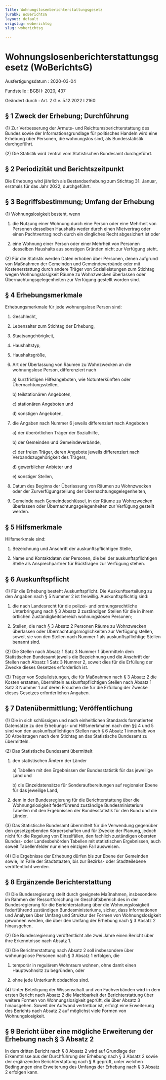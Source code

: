 ```yaml
---
Title: Wohnungslosenberichterstattungsgesetz
jurabk: WoBerichtsG
layout: default
origslug: woberichtsg
slug: woberichtsg

---
```


# Wohnungslosenberichterstattungsgesetz (WoBerichtsG)

Ausfertigungsdatum
:   2020-03-04

Fundstelle
:   BGBl I: 2020, 437

Geändert durch
:   Art. 2 G v. 5.12.2022 I 2160


## § 1 Zweck der Erhebung; Durchführung

(1) Zur Verbesserung der Armuts- und Reichtumsberichterstattung des Bundes sowie der Informationsgrundlage für politisches Handeln wird eine Erhebung über Personen, die wohnungslos sind, als Bundesstatistik durchgeführt.

(2) Die Statistik wird zentral vom Statistischen Bundesamt durchgeführt.


## § 2 Periodizität und Berichtszeitpunkt

Die Erhebung wird jährlich als Bestandserhebung zum Stichtag 31. Januar, erstmals für das Jahr 2022, durchgeführt.


## § 3 Begriffsbestimmung; Umfang der Erhebung

(1) Wohnungslosigkeit besteht, wenn

1.  die Nutzung einer Wohnung durch eine Person oder eine Mehrheit von Personen desselben Haushalts weder durch einen Mietvertrag oder einen Pachtvertrag noch durch ein dingliches Recht abgesichert ist oder


2.  eine Wohnung einer Person oder einer Mehrheit von Personen desselben Haushalts aus sonstigen Gründen nicht zur Verfügung steht.




(2) Für die Statistik werden Daten erhoben über Personen, denen aufgrund von Maßnahmen der Gemeinden und Gemeindeverbände oder mit Kostenerstattung durch andere Träger von Sozialleistungen zum Stichtag wegen Wohnungslosigkeit Räume zu Wohnzwecken überlassen oder Übernachtungsgelegenheiten zur Verfügung gestellt worden sind.


## § 4 Erhebungsmerkmale

Erhebungsmerkmale für jede wohnungslose Person sind:

1.  Geschlecht,


2.  Lebensalter zum Stichtag der Erhebung,


3.  Staatsangehörigkeit,


4.  Haushaltstyp,


5.  Haushaltsgröße,


6.  Art der Überlassung von Räumen zu Wohnzwecken an die wohnungslose Person, differenziert nach

    a)  kurzfristigen Hilfeangeboten, wie Notunterkünften oder Übernachtungsstellen,


    b)  teilstationären Angeboten,


    c)  stationären Angeboten und


    d)  sonstigen Angeboten,





7.  die Angaben nach Nummer 6 jeweils differenziert nach Angeboten

    a)  der überörtlichen Träger der Sozialhilfe,


    b)  der Gemeinden und Gemeindeverbände,


    c)  der freien Träger, deren Angebote jeweils differenziert nach Verbandszugehörigkeit des Trägers,


    d)  gewerblicher Anbieter und


    e)  sonstiger Stellen,





8.  Datum des Beginns der Überlassung von Räumen zu Wohnzwecken oder der Zurverfügungstellung der Übernachtungsgelegenheiten,


9.  Gemeinde nach Gemeindeschlüssel, in der Räume zu Wohnzwecken überlassen oder Übernachtungsgelegenheiten zur Verfügung gestellt werden.





## § 5 Hilfsmerkmale

Hilfsmerkmale sind:

1.  Bezeichnung und Anschrift der auskunftspflichtigen Stelle,


2.  Name und Kontaktdaten der Personen, die bei der auskunftspflichtigen Stelle als Ansprechpartner für Rückfragen zur Verfügung stehen.





## § 6 Auskunftspflicht

(1) Für die Erhebung besteht Auskunftspflicht. Die Auskunftserteilung zu den Angaben nach § 5 Nummer 2 ist freiwillig. Auskunftspflichtig sind:

1.  die nach Landesrecht für die polizei- und ordnungsrechtliche Unterbringung nach § 3 Absatz 2 zuständigen Stellen für die in ihrem örtlichen Zuständigkeitsbereich wohnungslosen Personen;


2.  Stellen, die nach § 3 Absatz 2 Personen Räume zu Wohnzwecken überlassen oder Übernachtungsmöglichkeiten zur Verfügung stellen, soweit sie von den Stellen nach Nummer 1 als auskunftspflichtige Stellen benannt sind.




(2) Die Stellen nach Absatz 1 Satz 3 Nummer 1 übermitteln dem Statistischen Bundesamt jeweils die Bezeichnung und die Anschrift der Stellen nach Absatz 1 Satz 3 Nummer 2, soweit dies für die Erfüllung der Zwecke dieses Gesetzes erforderlich ist.

(3) Träger von Sozialleistungen, die für Maßnahmen nach § 3 Absatz 2 die Kosten erstatten, übermitteln auskunftspflichtigen Stellen nach Absatz 1 Satz 3 Nummer 1 auf deren Ersuchen die für die Erfüllung der Zwecke dieses Gesetzes erforderlichen Angaben.


## § 7 Datenübermittlung; Veröffentlichung

(1) Die in sich schlüssigen und nach einheitlichen Standards formatierten Datensätze zu den Erhebungs- und Hilfsmerkmalen nach den §§ 4 und 5 sind von den auskunftspflichtigen Stellen nach § 6 Absatz 1 innerhalb von 30 Arbeitstagen nach dem Stichtag an das Statistische Bundesamt zu übermitteln.

(2) Das Statistische Bundesamt übermittelt

1.  den statistischen Ämtern der Länder

    a)  Tabellen mit den Ergebnissen der Bundesstatistik für das jeweilige Land und


    b)  die Einzeldatensätze für Sonderaufbereitungen auf regionaler Ebene für das jeweilige Land,





2.  dem in der Bundesregierung für die Berichterstattung über die Wohnungslosigkeit federführend zuständige Bundesministerium Tabellen mit den Ergebnissen der Bundesstatistik für den Bund und die Länder.




(3) Das Statistische Bundesamt übermittelt für die Verwendung gegenüber den gesetzgebenden Körperschaften und für Zwecke der Planung, jedoch nicht für die Regelung von Einzelfällen, den fachlich zuständigen obersten Bundes- oder Landesbehörden Tabellen mit statistischen Ergebnissen, auch soweit Tabellenfelder nur einen einzigen Fall ausweisen.

(4) Die Ergebnisse der Erhebung dürfen bis zur Ebene der Gemeinden sowie, im Falle der Stadtstaaten, bis zur Bezirks- oder Stadtteilebene veröffentlicht werden.


## § 8 Ergänzende Berichterstattung

(1) Die Bundesregierung stellt durch geeignete Maßnahmen, insbesondere im Rahmen der Ressortforschung im Geschäftsbereich des in der Bundesregierung für die Berichterstattung über die Wohnungslosigkeit federführend zuständigen Bundesministeriums, sicher, dass Informationen und Analysen über Umfang und Struktur der Formen von Wohnungslosigkeit gewonnen werden, die über den Umfang der Erhebung nach § 3 Absatz 2 hinausgehen.

(2) Die Bundesregierung veröffentlicht alle zwei Jahre einen Bericht über ihre Erkenntnisse nach Absatz 1.

(3) Die Berichterstattung nach Absatz 2 soll insbesondere über wohnungslose Personen nach § 3 Absatz 1 erfolgen, die

1.  temporär in regulärem Wohnraum wohnen, ohne damit einen Hauptwohnsitz zu begründen, oder


2.  ohne jede Unterkunft obdachlos sind.




(4) Unter Beteiligung der Wissenschaft und von Fachverbänden wird in dem ersten Bericht nach Absatz 2 die Machbarkeit der Berichterstattung über weitere Formen von Wohnungslosigkeit geprüft, die über Absatz 3 hinausgehen. Soweit der Aufwand vertretbar ist, erfolgt eine Erweiterung des Berichts nach Absatz 2 auf möglichst viele Formen von Wohnungslosigkeit.


## § 9 Bericht über eine mögliche Erweiterung der Erhebung nach § 3 Absatz 2

In dem dritten Bericht nach § 8 Absatz 2 wird auf Grundlage der Erkenntnisse aus der Durchführung der Erhebung nach § 3 Absatz 2 sowie der ergänzenden Berichterstattung nach § 8 geprüft, unter welchen Bedingungen eine Erweiterung des Umfangs der Erhebung nach § 3 Absatz 2 erfolgen kann.


